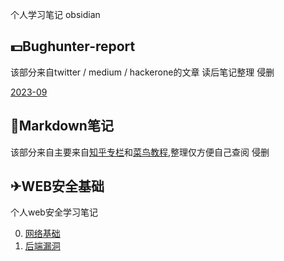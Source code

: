 个人学习笔记 obsidian

## 💵Bughunter-report
该部分来自twitter / medium / hackerone的文章   读后笔记整理   侵删  

[2023-09](Bughunter-report/2023-09/)

## 🚀Markdown笔记
该部分来自主要来自[知乎专栏](https://zhuanlan.zhihu.com/p/59412540)和[菜鸟教程](https://www.runoob.com/markdown/md-advance.html),整理仅方便自己查阅 侵删

## ✈WEB安全基础

个人web安全学习笔记  

0. [网络基础](Web安全基础/0.网络基础.md)  
1. [后端漏洞](Web安全基础/1.后端漏洞/)


